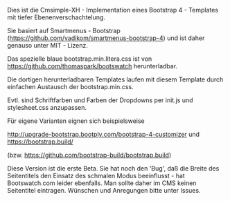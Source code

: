 ﻿
Dies ist die Cmsimple-XH - Implementation  eines Bootstrap 4 - Templates mit tiefer Ebenenverschachtelung.

Sie basiert auf Smartmenus - Bootstrap (https://github.com/vadikom/smartmenus-bootstrap-4) und ist daher genauso unter MIT - Lizenz.

Das spezielle blaue bootstrap.min.litera.css ist von https://github.com/thomaspark/bootswatch herunterladbar. 

Die dortigen herunterladbaren Templates laufen mit diesem Template durch einfachen Austausch der bootstrap.min.css. 

Evtl. sind Schriftfarben und Farben der Dropdowns per init.js und stylesheet.css anzupassen.

Für eigene Varianten eignen sich beispielsweise

http://upgrade-bootstrap.bootply.com/bootstrap-4-customizer und https://bootstrap.build/

(bzw. https://github.com/bootstrap-build/bootstrap.build)

Diese Version ist die erste Beta. Sie hat noch den 'Bug', daß die Breite des Seitentitels den Einsatz des schmalen Modus beeinflusst - hat Bootswatch.com leider ebenfalls. Man sollte daher im CMS  keinen Seitentitel eintragen. 
Wünschen und Anregungen bitte unter Issues.


